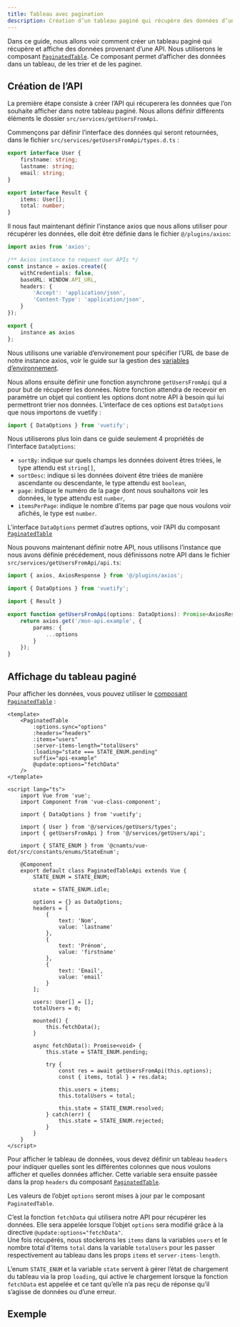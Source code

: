 ```yaml
---
title: Tableau avec pagination
description: Création d’un tableau paginé qui récupère des données d’une API.
---
```


Dans ce guide, nous allons voir comment créer un tableau paginé qui récupère et affiche des données provenant d’une API. Nous utiliserons le composant [`PaginatedTable`](https://digital-design-system.netlify.app/composants/paginated-table). Ce composant permet d’afficher des données dans un tableau, de les trier et de les paginer.

## Création de l’API

La première étape consiste à créer l’API qui récuperera les données que l’on souhaite afficher dans notre tableau paginé. Nous allons définir différents éléments le dossier `src/services/getUsersFromApi`. 

Commençons par définir l’interface des données qui seront retournées, dans le fichier `src/services/getUsersFromApi/types.d.ts` :

```ts
export interface User {
    firstname: string;
    lastname: string;
    email: string;
}

export interface Result {
    items: User[];
    total: number;
}
```

Il nous faut maintenant définir l’instance axios que nous allons utiliser pour récupérer les données, elle doit être définie dans le fichier `@/plugins/axios`:

```ts
import axios from 'axios';

/** Axios instance to request our APIs */
const instance = axios.create({
	withCredentials: false,
	baseURL: WINDOW.API_URL,
	headers: {
		'Accept': 'application/json',
		'Content-Type': 'application/json',
	}
});

export {
	instance as axios
};
```

<doc-alert type="info">

Nous utilisons une variable d’environement pour spécifier l’URL de base de notre instance axios, voir le guide sur la gestion des [variables d’environnement](https://digital-design-system.netlify.app/guides/variables-environnement).

</doc-alert>

Nous allons ensuite définir une fonction asynchrone `getUsersFromApi` qui a pour but de récupérer les données. Notre fonction attendra de recevoir en paramètre un objet qui contient les options dont notre API à besoin qui lui permettront trier nos données. L’interface de ces options est `DataOptions` que nous importons de vuetify :

```ts
import { DataOptions } from 'vuetify';
```

Nous utiliserons plus loin dans ce guide seulement 4 propriétés de l’interface `DataOptions`:

- `sortBy`: indique sur quels champs les données doivent êtres triées, le type attendu est `string[]`,
- `sortDesc`: indique si les données doivent être triées de manière ascendante ou descendante, le type attendu est `boolean`,
- `page`: indique le numéro de la page dont nous souhaitons voir les données, le type attendu est `number`,
- `itemsPerPage`: indique le nombre d’items par page que nous voulons voir afichés, le type est `number`.

<doc-alert type="info">

L’interface `DataOptions` permet d’autres options, voir l’API du composant [`PaginatedTable`](https://digital-design-system.netlify.app/composants/paginated-table#section/api)

</doc-alert>

Nous pouvons maintenant définir notre API, nous utilisons l’instance que nous avons définie précédement, nous définissons notre API dans le fichier `src/services/getUsersFromApi/api.ts`:

```ts
import { axios, AxiosResponse } from '@/plugins/axios';

import { DataOptions } from 'vuetify';

import { Result }

export function getUsersFromApi(options: DataOptions): Promise<AxiosResponse<Result>> {
	return axios.get('/mon-api.example', {
		params: {
			...options
		}
	});
}
```

## Affichage du tableau paginé

Pour afficher les données, vous pouvez utiliser le [composant `PaginatedTable`](/composants/paginated-table) :

```vue
<template>
	<PaginatedTable
		:options.sync="options"
		:headers="headers"
		:items="users"
		:server-items-length="totalUsers"
		:loading="state === STATE_ENUM.pending"
		suffix="api-example"
		@update:options="fetchData"
	/>
</template>

<script lang="ts">
	import Vue from 'vue';
	import Component from 'vue-class-component';

	import { DataOptions } from 'vuetify';

	import { User } from '@/services/getUsers/types';
	import { getUsersFromApi } from '@/services/getUsers/api';

	import { STATE_ENUM } from '@cnamts/vue-dot/src/constants/enums/StateEnum';

	@Component
	export default class PaginatedTableApi extends Vue {
		STATE_ENUM = STATE_ENUM;

		state = STATE_ENUM.idle;

		options = {} as DataOptions;
		headers = [
			{
				text: 'Nom',
				value: 'lastname'
			},
			{
				text: 'Prénom',
				value: 'firstname'
			},
			{
				text: 'Email',
				value: 'email'
			}
		];

		users: User[] = [];
		totalUsers = 0;

		mounted() {
			this.fetchData();
		}

		async fetchData(): Promise<void> {
			this.state = STATE_ENUM.pending;

			try {
				const res = await getUsersFromApi(this.options);
				const { items, total } = res.data;

				this.users = items;
				this.totalUsers = total;

				this.state = STATE_ENUM.resolved;
			} catch(err) {
				this.state = STATE_ENUM.rejected;
			}
		}
	}
</script>
```

Pour afficher le tableau de données, vous devez définir un tableau `headers` pour indiquer quelles sont les différentes colonnes que nous voulons afficher et quelles données afficher.
Cette variable sera ensuite passée dans la prop `headers` du composant [`PaginatedTable`](/composants/paginated-table#section/api).

Les valeurs de l’objet `options` seront mises à jour par le composant `PaginatedTable`.

C’est la fonction `fetchData` qui utilisera notre API pour récupérer les données. Elle sera appelée lorsque l’objet `options` sera modifié grâce à la directive `@update:options="fetchData"`.<br>
Une fois récupérés, nous stockerons les `items` dans la variables `users` et le nombre total d’items `total` dans la variable `totalUsers` pour les passer respectivement au tableau dans les props `items` et `server-items-length`.

L’enum `STATE_ENUM` et la variable `state` servent à gérer l’état de chargement du tableau via la prop `loading`, qui active le chargement lorsque la fonction `fetchData` est appelée et ce tant qu’elle n’a pas reçu de réponse qu’il s’agisse de données ou d’une erreur.

## Exemple

<doc-example file="paginated-table-guide/usage"></doc-example>
